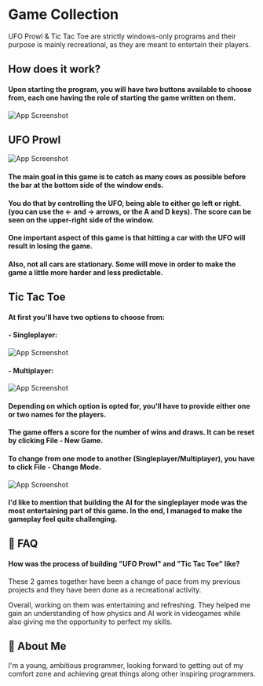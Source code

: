 
# Game Collection


UFO Prowl & Tic Tac Toe are strictly windows-only programs and their purpose is mainly recreational, as they are meant to entertain their players.

## How does it work?

#### Upon starting the program, you will have two buttons available to choose from, each one having the role of starting the game written on them.


![App Screenshot](https://i.postimg.cc/q7w6Pb6X/Choosing-Page.png) 



## UFO Prowl

![App Screenshot](https://i.postimg.cc/JhHh1Rnq/ufo-Prowl-Gameplay.png)

#### The main goal in this game is to catch as many cows as possible before the bar at the bottom side of the window ends.

#### You do that by controlling the UFO, being able to either go left or right. (you can use the <- and -> arrows, or the A and D keys). The score can be seen on the upper-right side of the window.

#### One important aspect of this game is that hitting a car with the UFO will result in losing the game.
#### Also, not all cars are stationary. Some will move in order to make the game a little more harder and less predictable.

## Tic Tac Toe

#### At first you'll have two options to choose from:
#### - Singleplayer:

![App Screenshot](https://i.postimg.cc/brryBPKk/tictactoe-Login-Pv-C.png)

#### - Multiplayer:

![App Screenshot](https://i.postimg.cc/ncsVKHKt/tictactoe-Login-Pv-P.png)

#### Depending on which option is opted for, you'll have to provide either one or two names for the players.

#### The game offers a score for the number of wins and draws. It can be reset by clicking File - New Game. 
#### To change from one mode to another (Singleplayer/Multiplayer), you have to click File - Change Mode.

![App Screenshot](https://i.postimg.cc/pTGx87pT/tictactoe-Gameplay.png)

#### I'd like to mention that building the AI for the singleplayer mode was the most entertaining part of this game. In the end, I managed to make the gameplay feel quite challenging.


## 📌 FAQ

#### How was the process of building "UFO Prowl" and "Tic Tac Toe" like?

These 2 games together have been a change of pace from my previous projects and they have been done as a recreational activity. 

Overall, working on them was entertaining and refreshing. They helped me gain an understanding of how physics and AI work in videogames while also giving me the opportunity to perfect my skills.

## 🚀 About Me
I'm a young, ambitious programmer, looking forward to getting out of my comfort zone and achieving great things along other inspiring programmers. 

